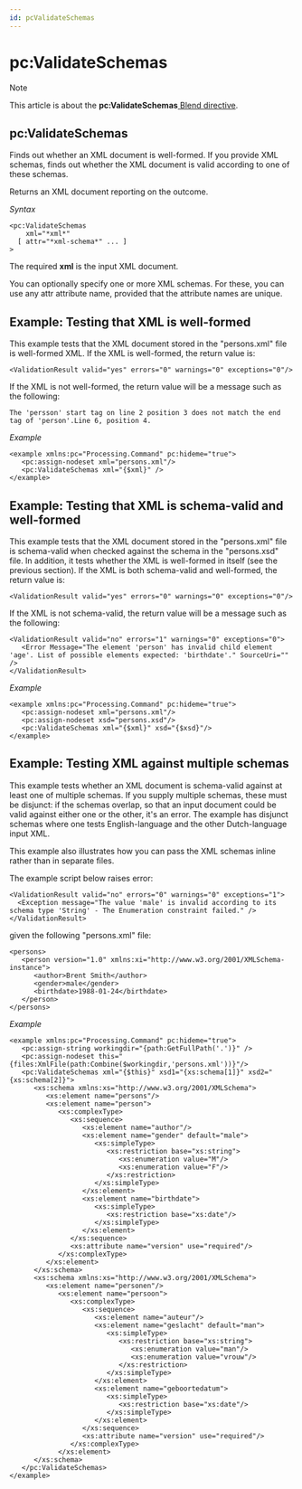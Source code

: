 ```yaml
---
id: pcValidateSchemas
---
```


# pc:ValidateSchemas



> [!NOTE]
> This article is about the **pc:ValidateSchemas**[ Blend directive](/docs/Repositories/Blend%20directives).

## **pc:ValidateSchemas**

Finds out whether an XML document is well-formed. If you provide XML schemas, finds out whether the XML document is valid according to one of these schemas.

Returns an XML document reporting on the outcome.

*Syntax*

```
<pc:ValidateSchemas
    xml="*xml*"
  [ attr="*xml-schema*" ... ]
>
```

The required **xml** is the input XML document.

You can optionally specify one or more XML schemas. For these, you can use any attr attribute name, provided that the attribute names are unique.

## Example: Testing that XML is well-formed

This example tests that the XML document stored in the "persons.xml" file is well-formed XML. If the XML is well-formed, the return value is:

```language-xml
<ValidationResult valid="yes" errors="0" warnings="0" exceptions="0"/>
```

If the XML is not well-formed, the return value will be a message such as the following:

```
The 'persson' start tag on line 2 position 3 does not match the end tag of 'person'.Line 6, position 4.
```

*Example*

```language-xml
<example xmlns:pc="Processing.Command" pc:hideme="true">
   <pc:assign-nodeset xml="persons.xml"/>
   <pc:ValidateSchemas xml="{$xml}" />
</example>
```

## Example: Testing that XML is schema-valid and well-formed

This example tests that the XML document stored in the "persons.xml" file is schema-valid when checked against the schema in the "persons.xsd" file. In addition, it tests whether the XML is well-formed in itself (see the previous section). If the XML is both schema-valid and well-formed, the return value is:

```language-xml
<ValidationResult valid="yes" errors="0" warnings="0" exceptions="0"/>
```

If the XML is not schema-valid, the return value will be a message such as the following:

```language-xml
<ValidationResult valid="no" errors="1" warnings="0" exceptions="0">
   <Error Message="The element 'person' has invalid child element 'age'. List of possible elements expected: 'birthdate'." SourceUri="" />
</ValidationResult>
```

*Example*

```language-xml
<example xmlns:pc="Processing.Command" pc:hideme="true">
   <pc:assign-nodeset xml="persons.xml"/>
   <pc:assign-nodeset xsd="persons.xsd"/>   
   <pc:ValidateSchemas xml="{$xml}" xsd="{$xsd}"/>
</example>
```

## Example: Testing XML against multiple schemas

This example tests whether an XML document is schema-valid against at least one of multiple schemas. If you supply multiple schemas, these must be disjunct: if the schemas overlap, so that an input document could be valid against either one or the other, it's an error. The example has disjunct schemas where one tests English-language and the other Dutch-language input XML.

This example also illustrates how you can pass the XML schemas inline rather than in separate files.

The example script below raises error:

```language-xml
<ValidationResult valid="no" errors="0" warnings="0" exceptions="1">
  <Exception message="The value 'male' is invalid according to its schema type 'String' - The Enumeration constraint failed." />
</ValidationResult>
```

given the following "persons.xml" file:

```language-xml
<persons>
   <person version="1.0" xmlns:xi="http://www.w3.org/2001/XMLSchema-instance">
      <author>Brent Smith</author>
      <gender>male</gender>
      <birthdate>1988-01-24</birthdate>
   </person>
</persons>
```

*Example*

```language-xml
<example xmlns:pc="Processing.Command" pc:hideme="true">
   <pc:assign-string workingdir="{path:GetFullPath('.')}" />
   <pc:assign-nodeset this="{files:XmlFile(path:Combine($workingdir,'persons.xml'))}"/>
   <pc:ValidateSchemas xml="{$this}" xsd1="{xs:schema[1]}" xsd2="{xs:schema[2]}">
      <xs:schema xmlns:xs="http://www.w3.org/2001/XMLSchema">
         <xs:element name="persons"/>
         <xs:element name="person">
            <xs:complexType>
               <xs:sequence>
                  <xs:element name="author"/>
                  <xs:element name="gender" default="male">
                     <xs:simpleType>
                        <xs:restriction base="xs:string">
                           <xs:enumeration value="M"/>
                           <xs:enumeration value="F"/>
                        </xs:restriction>
                     </xs:simpleType>
                  </xs:element>
                  <xs:element name="birthdate">
                     <xs:simpleType>
                        <xs:restriction base="xs:date"/>
                     </xs:simpleType>
                  </xs:element>
               </xs:sequence>
               <xs:attribute name="version" use="required"/>
            </xs:complexType>
         </xs:element>
      </xs:schema>
      <xs:schema xmlns:xs="http://www.w3.org/2001/XMLSchema">
         <xs:element name="personen"/>
            <xs:element name="persoon">
               <xs:complexType>
                  <xs:sequence>
                     <xs:element name="auteur"/>
                     <xs:element name="geslacht" default="man">
                        <xs:simpleType>
                           <xs:restriction base="xs:string">
                              <xs:enumeration value="man"/>
                              <xs:enumeration value="vrouw"/>
                           </xs:restriction>
                        </xs:simpleType>
                     </xs:element>
                     <xs:element name="geboortedatum">
                        <xs:simpleType>
                           <xs:restriction base="xs:date"/>
                        </xs:simpleType>
                     </xs:element>
                  </xs:sequence>
                  <xs:attribute name="version" use="required"/>
               </xs:complexType>
            </xs:element>
      </xs:schema>
   </pc:ValidateSchemas>
</example>
```

 